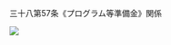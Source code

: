 三十八第57条《プログラム等準備金》関係

![](https://www.nta.go.jp/tmp/cef610db-13ce-4b95-bc00-d2d61928dd41/images/0381d1a945ba5a450292f1caab0502a33ad49de9ac412c334957941c93c5102a.jpg)